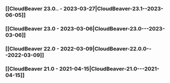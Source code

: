 ### [[CloudBeaver 23.0.. - 2023-03-27|CloudBeaver-23.1--2023-06-05]]

### [[CloudBeaver 23.0 - 2023-03-06|CloudBeaver-23.0---2023-03-06]]

### [[CloudBeaver 22.0 - 2022-03-09|CloudBeaver-22.0.0---2022-03-09]]

### [[CloudBeaver 21.0 - 2021-04-15|CloudBeaver-21.0---2021-04-15]]